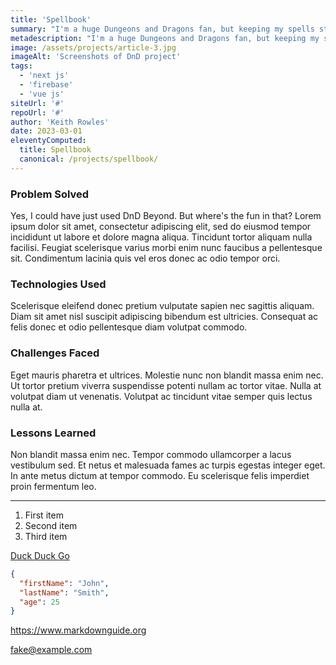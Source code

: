 ```yaml
---
title: 'Spellbook'
summary: "I'm a huge Dungeons and Dragons fan, but keeping my spells straight has always been a challenge. I built this app to put all the information I need at my fingertips."
metadescription: "I'm a huge Dungeons and Dragons fan, but keeping my spells straight has always been a challenge. I built this app to put all the information I need at my fingertips."
image: /assets/projects/article-3.jpg
imageAlt: 'Screenshots of DnD project'
tags:
  - 'next js'
  - 'firebase'
  - 'vue js'
siteUrl: '#'
repoUrl: '#'
author: 'Keith Rowles'
date: 2023-03-01
eleventyComputed:
  title: Spellbook
  canonical: /projects/spellbook/
---
```


### Problem Solved

Yes, I could have just used DnD Beyond. But where's the fun in that? Lorem ipsum dolor sit amet, consectetur adipiscing elit, sed do eiusmod tempor incididunt ut labore et dolore magna aliqua. Tincidunt tortor aliquam nulla facilisi. Feugiat scelerisque varius morbi enim nunc faucibus a pellentesque sit. Condimentum lacinia quis vel eros donec ac odio tempor orci.

### Technologies Used

Scelerisque eleifend donec pretium vulputate sapien nec sagittis aliquam. Diam sit amet nisl suscipit adipiscing bibendum est ultricies. Consequat ac felis donec et odio pellentesque diam volutpat commodo.

### Challenges Faced

Eget mauris pharetra et ultrices. Molestie nunc non blandit massa enim nec. Ut tortor pretium viverra suspendisse potenti nullam ac tortor vitae. Nulla at volutpat diam ut venenatis. Volutpat ac tincidunt vitae semper quis lectus nulla at.

### Lessons Learned

Non blandit massa enim nec. Tempor commodo ullamcorper a lacus vestibulum sed. Et netus et malesuada fames ac turpis egestas integer eget. In ante metus dictum at tempor commodo. Eu scelerisque felis imperdiet proin fermentum leo.

---

1. First item
2. Second item
3. Third item

[Duck Duck Go](https://duckduckgo.com)

```json
{
  "firstName": "John",
  "lastName": "Smith",
  "age": 25
}
```

<https://www.markdownguide.org>

<fake@example.com>
